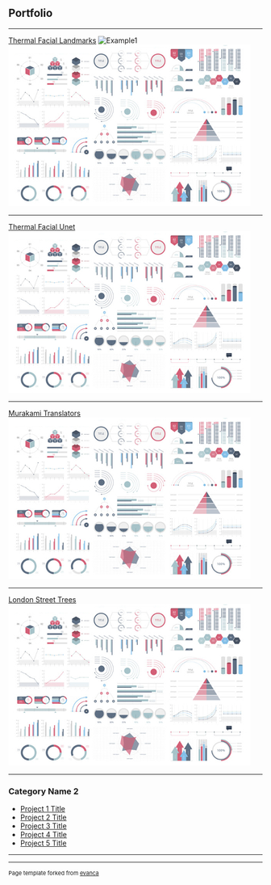 ## Portfolio

---

[Thermal Facial Landmarks](/sample_page)
![Example1](https://github.com/steven-mcdonald/thermal_facial_landmarks/blob/main/videos/p10_lmarks_compare_pix.gif)
<img src="images/dummy_thumbnail.jpg?raw=true"/>

---
[Thermal Facial Unet](/pdf/sample_presentation.pdf)
<img src="images/dummy_thumbnail.jpg?raw=true"/>

---
[Murakami Translators](http://example.com/)
<img src="images/dummy_thumbnail.jpg?raw=true"/>

---
[London Street Trees](http://example.com/)
<img src="images/dummy_thumbnail.jpg?raw=true"/>

---

### Category Name 2

- [Project 1 Title](http://example.com/)
- [Project 2 Title](http://example.com/)
- [Project 3 Title](http://example.com/)
- [Project 4 Title](http://example.com/)
- [Project 5 Title](http://example.com/)

---




---
<p style="font-size:11px">Page template forked from <a href="https://github.com/evanca/quick-portfolio">evanca</a></p>
<!-- Remove above link if you don't want to attibute -->
